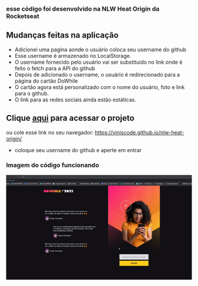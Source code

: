 ### esse código foi desenvolvido na NLW Heat Origin da Rocketseat

## Mudanças feitas na aplicação
- Adicionei uma pagina aonde o usuário coloca seu username do github 
- Esse username é armazenado no LocalStorage.
- O username fornecido pelo usuário vai ser substituido no link onde é feito o fetch para a API do github
- Depois de adicionado o username, o usuário é redirecionado para a página do cartão DoWhile
- O cartão agora está personalizado com o nome do usuário, foto e link para o github.
- O link para as redes sociais ainda estão estáticas. 

## Clique [aqui]( https://viniscode.github.io/nlw-heat-origin/) para acessar o projeto
ou cole esse link no seu navegador:  https://viniscode.github.io/nlw-heat-origin/
- coloque seu username do github e aperte em entrar 

### Imagem do código funcionando
![enter image description here](https://github.com/ViniSCode/nlw-heat-origin/blob/main/images/projetoOverview.gif?raw=true)
